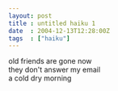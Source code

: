 ```yaml
---
layout: post
title : untitled haiku 1
date  : 2004-12-13T12:28:00Z
tags  : ["haiku"]
---
```

old friends are gone now  
they don't answer my email  
a cold dry morning
